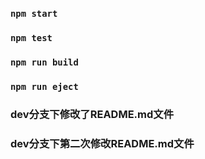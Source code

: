 ### `npm start`

### `npm test`

### `npm run build`

### `npm run eject`

### dev分支下修改了README.md文件

### dev分支下第二次修改README.md文件
